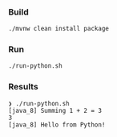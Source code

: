### Build 
```bash
./mvnw clean install package
```
### Run
```bash
./run-python.sh
```
### Results
```
❯ ./run-python.sh
[java_8] Summing 1 + 2 = 3
3
[java_8] Hello from Python!
```
